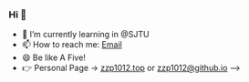 ### Hi 👋

- 🌱 I’m currently learning in @SJTU
- 📫 How to reach me: [Email](zzp1012@sjtu.edu.cn)
- 😄 Be like A Five! 
- 👉 Personal Page -> [zzp1012.top](http://zzp1012.top/) or [zzp1012@github.io](http://zzp1012@github.io/)
-->
